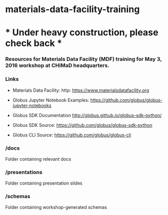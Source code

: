 # materials-data-facility-training

# * Under heavy construction, please check back *

### Resources for Materials Data Facility (MDF) training for May 3, 2016 workshop at CHiMaD headquarters.

### Links
* Materials Data Facility: http: https://www.materialsdatafacility.org
* Globus Jupyter Notebook Examples: https://github.com/globus/globus-jupyter-notebooks

* Globus SDK Documentation http://globus.github.io/globus-sdk-python/
* Globus SDK Source: https://github.com/globus/globus-sdk-python
* Globus CLI Source: https://github.com/globus/globus-cli


### /docs
Folder containing relevant docs

### /presentations
Folder containing presentation slides

### /schemas
Folder containing workshop-generated schemas
